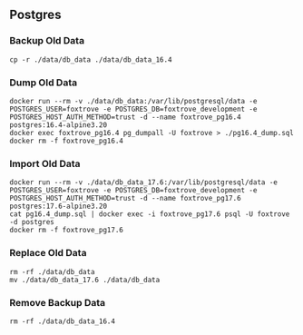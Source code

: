 ## Postgres

### Backup Old Data
```shell
cp -r ./data/db_data ./data/db_data_16.4
```

### Dump Old Data
```shell
docker run --rm -v ./data/db_data:/var/lib/postgresql/data -e POSTGRES_USER=foxtrove -e POSTGRES_DB=foxtrove_development -e POSTGRES_HOST_AUTH_METHOD=trust -d --name foxtrove_pg16.4 postgres:16.4-alpine3.20
docker exec foxtrove_pg16.4 pg_dumpall -U foxtrove > ./pg16.4_dump.sql
docker rm -f foxtrove_pg16.4
```

### Import Old Data
```shell
docker run --rm -v ./data/db_data_17.6:/var/lib/postgresql/data -e POSTGRES_USER=foxtrove -e POSTGRES_DB=foxtrove_development -e POSTGRES_HOST_AUTH_METHOD=trust -d --name foxtrove_pg17.6 postgres:17.6-alpine3.20
cat pg16.4_dump.sql | docker exec -i foxtrove_pg17.6 psql -U foxtrove -d postgres
docker rm -f foxtrove_pg17.6
```

### Replace Old Data
```shell
rm -rf ./data/db_data
mv ./data/db_data_17.6 ./data/db_data
```

### Remove Backup Data
```shell
rm -rf ./data/db_data_16.4
```
